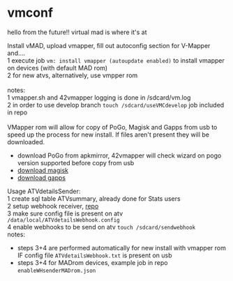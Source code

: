 
# vmconf

hello from the future!! virtual mad is where it's at

Install vMAD, upload vmapper, fill out autoconfig section for V-Mapper and....<BR>
1 execute job ``vm: install vmapper (autoupdate enabled)`` to install vmapper on devices (with default MAD rom)<BR>
2 for new atvs, alternatively, use vmpper rom <BR> 
<BR>
notes:<BR>
1 vmapper.sh and 42vmapper logging is done in /sdcard/vm.log<BR>
2 in order to use develop branch ``touch /sdcard/useVMCdevelop`` job included in repo<BR> 
<BR>
VMapper rom will allow for copy of PoGo, Magisk and Gapps from usb to speed up the process for new install. If files aren't present they will be downloaded.<BR>
- download PoGo from apkmirror, 42vmapper will check wizard on pogo version supported before copy from usb<BR>
- [download magisk](https://github.com/Map-A-Droid/MAD-ATV/raw/master/Magisk-v20.3.zip)<BR>
- [download gapps](https://madatv.b-cdn.net/open_gapps-arm64-7.1-pico-20200715.zip)<BR>

Usage ATVdetailsSender:<BR>
1 create sql table ATVsummary, already done for Stats users<BR>
2 setup webhook receiver, [repo](https://github.com/dkmur/ATVdetailsWHreceiver)<BR>
3 make sure config file is present on atv `/data/local/ATVdetailsWebhook.config`<BR>
4 enable webhooks to be send on atv ``touch /sdcard/sendwebhook``<BR>
notes:
- steps 3+4 are performed automatically for new install with vmapper rom IF config file ``ATVdetailsWebhook.txt`` is present on usb<BR>
- steps 3+4 for MADrom devices, example job in repo ``enableWHsenderMADrom.json``<BR> 
